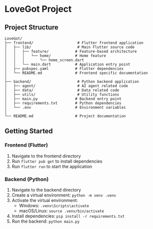 # LoveGot Project

## Project Structure

```
LoveGot/
├── frontend/                    # Flutter frontend application
│   ├── lib/                     # Main Flutter source code
│   │   ├── feature/            # Feature-based architecture
│   │   │   └── home/           # Home feature
│   │   │       └── home_screen.dart
│   │   └── main.dart           # Application entry point
│   ├── pubspec.yaml            # Flutter dependencies
│   └── README.md               # Frontend specific documentation
│
├── backend/                     # Python backend application
│   ├── agent/                   # AI agent related code
│   ├── data/                    # Data related code
│   ├── utils/                   # Utility functions
│   ├── main.py                 # Backend entry point
│   ├── requirements.txt        # Python dependencies
│   └── .env                    # Environment variables
│
└── README.md                   # Project documentation
```

## Getting Started

### Frontend (Flutter)
1. Navigate to the frontend directory
2. Run `flutter pub get` to install dependencies
3. Run `flutter run` to start the application

### Backend (Python)
1. Navigate to the backend directory
2. Create a virtual environment: `python -m venv .venv`
3. Activate the virtual environment:
   - Windows: `.venv\Scripts\activate`
   - macOS/Linux: `source .venv/bin/activate`
4. Install dependencies: `pip install -r requirements.txt`
5. Run the backend: `python main.py`

